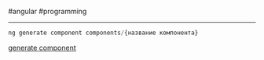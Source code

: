 #angular #programming 
___
```ts
ng generate component components/{название компонента}
```

[generate component](https://angular.io/cli/generate)

